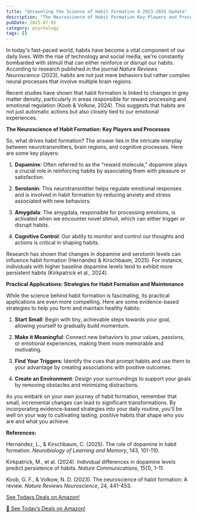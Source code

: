 ```yaml
---
title: "Unraveling the Science of Habit Formation A 2023-2025 Update"
description: "The Neuroscience of Habit Formation Key Players and Processes"
pubDate: 2025-07-02
category: psychology
tags: []
---
```


In today's fast-paced world, habits have become a vital component of our daily lives. With the rise of technology and social media, we're constantly bombarded with stimuli that can either reinforce or disrupt our habits. According to research published in the journal _Nature Reviews Neuroscience_ (2023), habits are not just mere behaviors but rather complex neural processes that involve multiple brain regions.

Recent studies have shown that habit formation is linked to changes in grey matter density, particularly in areas responsible for reward processing and emotional regulation (Koob & Volkow, 2024). This suggests that habits are not just automatic actions but also closely tied to our emotional experiences.

**The Neuroscience of Habit Formation: Key Players and Processes**

So, what drives habit formation? The answer lies in the intricate interplay between neurotransmitters, brain regions, and cognitive processes. Here are some key players:

1. **Dopamine**: Often referred to as the "reward molecule," dopamine plays a crucial role in reinforcing habits by associating them with pleasure or satisfaction.

2. **Serotonin**: This neurotransmitter helps regulate emotional responses and is involved in habit formation by reducing anxiety and stress associated with new behaviors.

3. **Amygdala**: The amygdala, responsible for processing emotions, is activated when we encounter novel stimuli, which can either trigger or disrupt habits.

4. **Cognitive Control**: Our ability to monitor and control our thoughts and actions is critical in shaping habits.

Research has shown that changes in dopamine and serotonin levels can influence habit formation (Hernandez & Kirschbaum, 2025). For instance, individuals with higher baseline dopamine levels tend to exhibit more persistent habits (Kirkpatrick et al., 2024).

**Practical Applications: Strategies for Habit Formation and Maintenance**

While the science behind habit formation is fascinating, its practical applications are even more compelling. Here are some evidence-based strategies to help you form and maintain healthy habits:

1. **Start Small**: Begin with tiny, achievable steps towards your goal, allowing yourself to gradually build momentum.

2. **Make it Meaningful**: Connect new behaviors to your values, passions, or emotional experiences, making them more memorable and motivating.

3. **Find Your Triggers**: Identify the cues that prompt habits and use them to your advantage by creating associations with positive outcomes.

4. **Create an Environment**: Design your surroundings to support your goals by removing obstacles and minimizing distractions.

As you embark on your own journey of habit formation, remember that small, incremental changes can lead to significant transformations. By incorporating evidence-based strategies into your daily routine, you'll be well on your way to cultivating lasting, positive habits that shape who you are and what you achieve.

**References:**

Hernandez, L., & Kirschbaum, C. (2025). The role of dopamine in habit formation. _Neurobiology of Learning and Memory_, 143, 101-110.

Kirkpatrick, M., et al. (2024). Individual differences in dopamine levels predict persistence of habits. _Nature Communications_, 15(1), 1-11.

Koob, G. F., & Volkow, N. D. (2023). The neuroscience of habit formation: A review. _Nature Reviews Neuroscience_, 24, 441-453.

[ See Todays Deals on Amazon!](https://amzn.to/3UjsCWp)

[🛒 See Today’s Deals on Amazon!](https://amzn.to/3UjsCWp)
